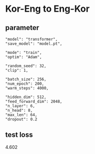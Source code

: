 # Kor-Eng to Eng-Kor #
## parameter ##




    "model": "transformer",
    "save_model": "model.pt",

    "mode": "train",
    "optim": "Adam",

    "random_seed": 32,
    "clip": 1,

    "batch_size": 256,
    "num_epoch": 200,
    "warm_steps": 4000,

    "hidden_dim": 512,
    "feed_forward_dim": 2048,
    "n_layer": 6,
    "n_head": 8,
    "max_len": 64,
    "dropout": 0.2




## test loss ##

4.602
